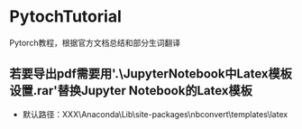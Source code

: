 # PytochTutorial
Pytorch教程，根据官方文档总结和部分生词翻译

## 若要导出pdf需要用'.\JupyterNotebook中Latex模板设置.rar'替换Jupyter Notebook的Latex模板
+ 默认路径：XXX\Anaconda\Lib\site-packages\nbconvert\templates\latex
